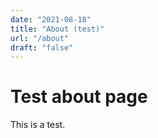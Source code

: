 ```yaml
---
date: "2021-08-18"
title: "About (test)"
url: "/about"
draft: "false"
---
```

# Test about page

This is a test.
